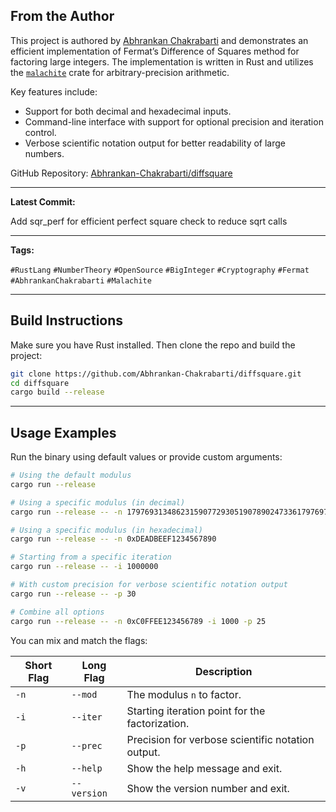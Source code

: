 ## From the Author

This project is authored by [Abhrankan Chakrabarti](https://github.com/Abhrankan-Chakrabarti) and demonstrates an efficient implementation of Fermat’s Difference of Squares method for factoring large integers. The implementation is written in Rust and utilizes the [`malachite`](https://docs.rs/malachite/) crate for arbitrary-precision arithmetic.

Key features include:

- Support for both decimal and hexadecimal inputs.
- Command-line interface with support for optional precision and iteration control.
- Verbose scientific notation output for better readability of large numbers.

GitHub Repository: [Abhrankan-Chakrabarti/diffsquare](https://github.com/Abhrankan-Chakrabarti/diffsquare)

---

**Latest Commit:**

Add sqr_perf for efficient perfect square check to reduce sqrt calls

---

**Tags:**

`#RustLang` `#NumberTheory` `#OpenSource` `#BigInteger` `#Cryptography` `#Fermat` `#AbhrankanChakrabarti` `#Malachite`

---

## Build Instructions

Make sure you have Rust installed. Then clone the repo and build the project:

```bash
git clone https://github.com/Abhrankan-Chakrabarti/diffsquare.git
cd diffsquare
cargo build --release
```

---

## Usage Examples

Run the binary using default values or provide custom arguments:

```bash
# Using the default modulus
cargo run --release

# Using a specific modulus (in decimal)
cargo run --release -- -n 179769313486231590772930519078902473361797697894230657273430081157732675805505620686985379449212982959585501387537164015710139858647833778606925583497541085196591615128057575940752635007475935288710823649949940771895617054361149474865046711015101563940680527540071584560878577663743040086340742855278549092581

# Using a specific modulus (in hexadecimal)
cargo run --release -- -n 0xDEADBEEF1234567890

# Starting from a specific iteration
cargo run --release -- -i 1000000

# With custom precision for verbose scientific notation output
cargo run --release -- -p 30

# Combine all options
cargo run --release -- -n 0xC0FFEE123456789 -i 1000 -p 25
```

You can mix and match the flags:

| Short Flag | Long Flag   | Description                                             |
|------------|-------------|---------------------------------------------------------|
| `-n`       | `--mod`     | The modulus `n` to factor.                              |
| `-i`       | `--iter`    | Starting iteration point for the factorization.         |
| `-p`       | `--prec`    | Precision for verbose scientific notation output.       |
| `-h`       | `--help`    | Show the help message and exit.                         |
| `-v`       | `--version` | Show the version number and exit.                       |

